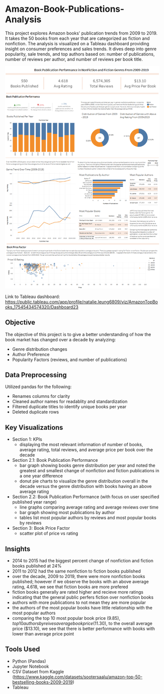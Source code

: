 # Amazon-Book-Publications-Analysis
This project explores Amazon books' publication trends from 2009 to 2019. It takes the 50 books from each year that are categorized as fiction and nonfiction. The analysis is visualized on a Tableau dashboard providing insight on consumer preferences and sales trends. It dives deep into genre popularity, sale trends, and top authors based on: number of publications, number of reviews per author, and number of reviews per book title.

![Dashboard Image](dashboard.png)

Link to Tableau dashboard: https://public.tableau.com/app/profile/natalie.leung6809/viz/AmazonTopBooks_17545434574320/Dashboard23

## Objective
The objective of this project is to give a better understanding of how the book market has changed over a decade by analyzing:
- Genre distribution changes
- Author Preference
- Popularity Factors (reviews, and number of publications)

## Data Preprocessing
Utilized pandas for the following:
- Renames columns for clarity
- Cleaned author names for readablity and standardization
- Filtered duplicate titles to identify unique books per year
- Deleted duplicate rows

## Key Visualizations
- Section 1: KPIs 
	- displaying the most relevant information of number of books, average rating, total reviews, and average price per book over the decade 
- Section 2.1: Book Publication Performance
	- bar graph showing books genre distribution per year and noted the greatest and smallest change of nonfiction and fiction publications in a one year difference
	- donut pie charts to visualize the genre distribution overall in the decade versus the genre distribution with books having an above average rating
- Section 2.2: Book Publication Performance (with focus on user specified published year range)
	- line graphs comparing average rating and average reviews over time
	- bar graph showing most publications by author
	- tables list most popular authors by reviews and most popular books by reviews
- Section 3: Book Price Factor
	- scatter plot of price vs rating

## Insights
- 2014 to 2015 had the biggest percent change of nonfiction and fiction books published at 24%
- 2011 to 2012 had the same nonfiction to fiction books published
- over the decade, 2009 to 2019, there were more nonfiction books published; however if we observe the books with an above average rating, 4.618, we see that fiction books are more prefered
- fiction books generally are rated higher and recieve more ratings indicating that the general public perfers fiction over nonfiction books
- authors with more publications to not mean they are more popular
- the authors of the most popular books have little relationship with the most popular authors
- comparing the top 10 most popular book price ($9.85), top 10 authors by reives average book price ($11.30), to the overall average price ($13.10), we see that there is better performance with books with lower than average price point


## Tools Used
- Python (Pandas)
- Jupyter Notebook
- CSV Dataset from Kaggle (https://www.kaggle.com/datasets/sootersaalu/amazon-top-50-bestselling-books-2009-2019)
- Tableau
